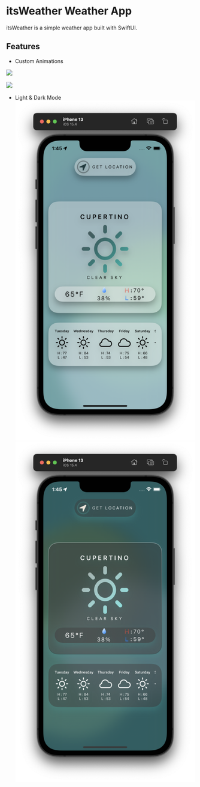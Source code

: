 # itsWeather Weather App

itsWeather is a simple weather app built with SwiftUI.

## Features
* Custom Animations

![](https://media.giphy.com/media/JhuErBmLmNA4gGcHi2/giphy.gif)

![](https://media.giphy.com/media/rO8dbLOck3jteEZTd3/giphy.gif)

* Light & Dark Mode
![](https://github.com/ChrisKoskiii/SwiftUIProjects/blob/main/images/Screen%20Shot%202022-05-03%20at%201.45.51%20PM.png)
![](https://github.com/ChrisKoskiii/SwiftUIProjects/blob/main/images/Screen%20Shot%202022-05-03%20at%201.45.58%20PM.png)
